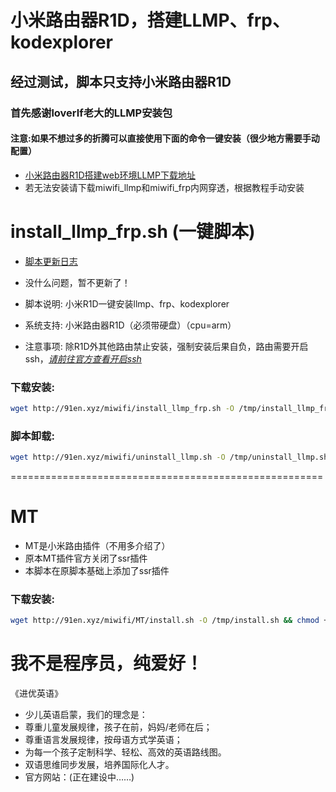 # 小米路由器R1D，搭建LLMP、frp、kodexplorer
## 经过测试，脚本只支持小米路由器R1D
### 首先感谢loverlf老大的LLMP安装包
#### 注意:如果不想过多的折腾可以直接使用下面的命令一键安装（很少地方需要手动配置）
- [小米路由器R1D搭建web环境LLMP下载地址](https://github.com/wo20ljj/miwifi/releases/download/llmp/llmp_install.zip)
- 若无法安装请下载miwifi_llmp和miwifi_frp内网穿透，根据教程手动安装

install_llmp_frp.sh (一键脚本)
======
- [脚本更新日志](https://github.com/wo20ljj/miwifi/blob/master/log.md)
- 没什么问题，暂不更新了！

- 脚本说明: 小米R1D一键安装llmp、frp、kodexplorer
- 系统支持: 小米路由器R1D（必须带硬盘）（cpu=arm）
- 注意事项: 除R1D外其他路由禁止安装，强制安装后果自负，路由需要开启ssh，[*请前往官方查看开启ssh*](http://www1.miwifi.com/miwifi_open.html)

### 下载安装:
``` bash
wget http://91en.xyz/miwifi/install_llmp_frp.sh -O /tmp/install_llmp_frp.sh && chmod +x /tmp/install_llmp_frp.sh && /tmp/install_llmp_frp.sh
```

### 脚本卸载:
``` bash
wget http://91en.xyz/miwifi/uninstall_llmp.sh -O /tmp/uninstall_llmp.sh && chmod +x /tmp/uninstall_llmp.sh && /tmp/uninstall_llmp.sh
```
======================================================
# MT 
- MT是小米路由插件（不用多介绍了）
- 原本MT插件官方关闭了ssr插件
- 本脚本在原脚本基础上添加了ssr插件

### 下载安装:
``` bash
wget http://91en.xyz/miwifi/MT/install.sh -O /tmp/install.sh && chmod +x /tmp/install.sh && /tmp/install.sh
```


我不是程序员，纯爱好！
======

《进优英语》
- 少儿英语启蒙，我们的理念是：
- 尊重儿童发展规律，孩子在前，妈妈/老师在后；
- 尊重语言发展规律，按母语方式学英语；
- 为每一个孩子定制科学、轻松、高效的英语路线图。
- 双语思维同步发展，培养国际化人才。
- 官方网站：(正在建设中……)

